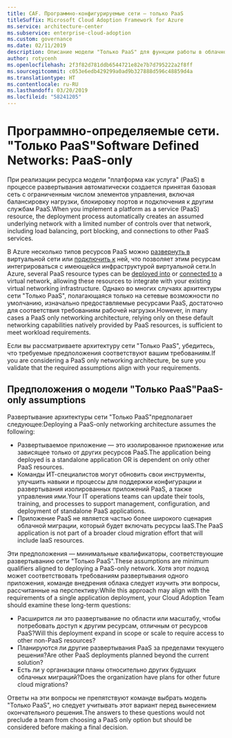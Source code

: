 ```yaml
---
title: CAF. Программно-конфигурируемые сети — только PaaS
titleSuffix: Microsoft Cloud Adoption Framework for Azure
ms.service: architecture-center
ms.subservice: enterprise-cloud-adoption
ms.custom: governance
ms.date: 02/11/2019
description: Описание модели "Только PaaS" для функции работы в облачной сети
author: rotycenh
ms.openlocfilehash: 2f3f82d781ddb6544721e82e7b7d795222a2f8ff
ms.sourcegitcommit: c053e6edb429299a0ad9b327888d596c48859d4a
ms.translationtype: HT
ms.contentlocale: ru-RU
ms.lasthandoff: 03/20/2019
ms.locfileid: "58241205"
---
```

# <a name="software-defined-networks-paas-only"></a><span data-ttu-id="ffb98-103">Программно-определяемые сети. "Только PaaS"</span><span class="sxs-lookup"><span data-stu-id="ffb98-103">Software Defined Networks: PaaS-only</span></span>

<span data-ttu-id="ffb98-104">При реализации ресурса модели "платформа как услуга" (PaaS) в процессе развертывания автоматически создается принятая базовая сеть с ограниченным числом элементов управления, включая балансировку нагрузки, блокировку портов и подключения к другим службам PaaS.</span><span class="sxs-lookup"><span data-stu-id="ffb98-104">When you implement a platform as a service (PaaS) resource, the deployment process automatically creates an assumed underlying network with a limited number of controls over that network, including load balancing, port blocking, and connections to other PaaS services.</span></span>

<span data-ttu-id="ffb98-105">В Azure несколько типов ресурсов PaaS можно [развернуть в](/azure/virtual-network/virtual-network-for-azure-services) виртуальной сети или [подключить к](/azure/virtual-network/virtual-network-service-endpoints-overview) ней, что позволяет этим ресурсам интегрироваться с имеющейся инфраструктурой виртуальной сети.</span><span class="sxs-lookup"><span data-stu-id="ffb98-105">In Azure, several PaaS resource types can be [deployed into](/azure/virtual-network/virtual-network-for-azure-services) or [connected to](/azure/virtual-network/virtual-network-service-endpoints-overview) a virtual network, allowing these resources to integrate with your existing virtual networking infrastructure.</span></span> <span data-ttu-id="ffb98-106">Однако во многих случаях архитектуры сети "Только PaaS", полагающаяся только на сетевые возможности по умолчанию, изначально предоставляемые ресурсами PaaS, достаточно для соответствия требованиям рабочей нагрузки.</span><span class="sxs-lookup"><span data-stu-id="ffb98-106">However, in many cases a PaaS only networking architecture, relying only on these default networking capabilities natively provided by PaaS resources, is sufficient to meet workload requirements.</span></span>

<span data-ttu-id="ffb98-107">Если вы рассматриваете архитектуру сети "Только PaaS", убедитесь, что требуемые предположения соответствуют вашим требованиям.</span><span class="sxs-lookup"><span data-stu-id="ffb98-107">If you are considering a PaaS only networking architecture, be sure you validate that the required assumptions align with your requirements.</span></span>

## <a name="paas-only-assumptions"></a><span data-ttu-id="ffb98-108">Предположения о модели "Только PaaS"</span><span class="sxs-lookup"><span data-stu-id="ffb98-108">PaaS-only assumptions</span></span>

<span data-ttu-id="ffb98-109">Развертывание архитектуры сети "Только PaaS"предполагает следующее:</span><span class="sxs-lookup"><span data-stu-id="ffb98-109">Deploying a PaaS-only networking architecture assumes the following:</span></span>

- <span data-ttu-id="ffb98-110">Развертываемое приложение — это изолированное приложение или зависящее только от других ресурсов PaaS.</span><span class="sxs-lookup"><span data-stu-id="ffb98-110">The application being deployed is a standalone application OR is dependent on only other PaaS resources.</span></span>
- <span data-ttu-id="ffb98-111">Команды ИТ-специалистов могут обновить свои инструменты, улучшить навыки и процессы для поддержки конфигурации и развертывания изолированных приложений PaaS, а также управления ими.</span><span class="sxs-lookup"><span data-stu-id="ffb98-111">Your IT operations teams can update their tools, training, and processes to support management, configuration, and deployment of standalone PaaS applications.</span></span>
- <span data-ttu-id="ffb98-112">Приложение PaaS не является частью более широкого сценария облачной миграции, который будет включать ресурсы IaaS.</span><span class="sxs-lookup"><span data-stu-id="ffb98-112">The PaaS application is not part of a broader cloud migration effort that will include IaaS resources.</span></span>

<span data-ttu-id="ffb98-113">Эти предположения — минимальные квалификаторы, соответствующие развертыванию сети "Только PaaS".</span><span class="sxs-lookup"><span data-stu-id="ffb98-113">These assumptions are minimum qualifiers aligned to deploying a PaaS-only network.</span></span> <span data-ttu-id="ffb98-114">Хотя этот подход может соответствовать требованиям развертывания одного приложения, команде внедрения облака следует изучить эти вопросы, рассчитанные на перспективу:</span><span class="sxs-lookup"><span data-stu-id="ffb98-114">While this approach may align with the requirements of a single application deployment, your Cloud Adoption Team should examine these long-term questions:</span></span>

- <span data-ttu-id="ffb98-115">Расширится ли это развертывание по области или масштабу, чтобы потребовать доступ к другим ресурсам, отличным от ресурсов PaaS?</span><span class="sxs-lookup"><span data-stu-id="ffb98-115">Will this deployment expand in scope or scale to require access to other non-PaaS resources?</span></span>
- <span data-ttu-id="ffb98-116">Планируются ли другие развертывания PaaS за пределами текущего решения?</span><span class="sxs-lookup"><span data-stu-id="ffb98-116">Are other PaaS deployments planned beyond the current solution?</span></span>
- <span data-ttu-id="ffb98-117">Есть ли у организации планы относительно других будущих облачных миграций?</span><span class="sxs-lookup"><span data-stu-id="ffb98-117">Does the organization have plans for other future cloud migrations?</span></span>

<span data-ttu-id="ffb98-118">Ответы на эти вопросы не препятствуют команде выбрать модель "Только PaaS", но следует учитывать этот вариант перед вынесением окончательного решения.</span><span class="sxs-lookup"><span data-stu-id="ffb98-118">The answers to these questions would not preclude a team from choosing a PaaS only option but should be considered before making a final decision.</span></span>
